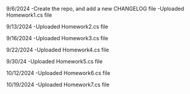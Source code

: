9/6/2024
 -Create the repo, and add a new CHANGELOG file
 -Uploaded Homework1.cs file


9/13/2024
-Uploaded Homework2.cs file

9/16/2024
-Uploaded Homework3.cs file

9/22/2024
-Uploaded Homework4.cs file

9/30/24
-Uploaded Homework5.cs file

10/12/2024
-Uploaded Homework6.cs file

10/19/2024
-Uploaded Homework7.cs file



